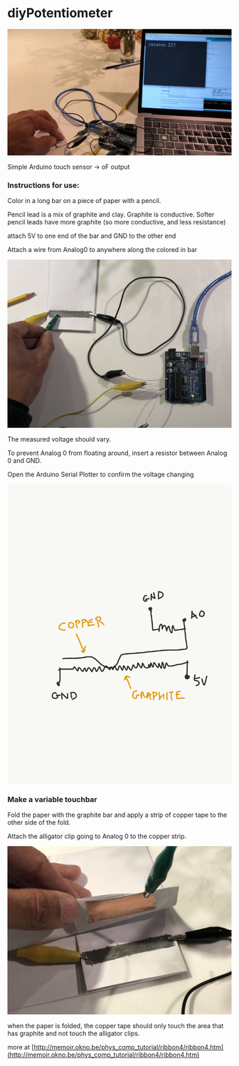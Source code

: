 # diyPotentiometer

![diypotentiometer](diyPotentiometer.gif)

Simple Arduino touch sensor -> oF output


### Instructions for use:

Color in a long bar on a piece of paper with a pencil. 

Pencil lead is a mix of graphite and clay. Graphite is conductive. Softer pencil leads have more graphite (so more conductive, and less resistance)

attach 5V to one end of the bar and GND to the other end

Attach a wire from Analog0 to anywhere along the colored in bar

![diytouchbar](diyPotentiometer3.jpeg)


The measured voltage should vary.

To prevent Analog 0 from floating around, insert a resistor between Analog 0 and GND.

Open the Arduino Serial Plotter to confirm the voltage changing


![diytouchbar](diyPotentiometer4.png)

### Make a variable touchbar

Fold the paper with the graphite bar and apply a strip of copper tape to the other side of the fold.

Attach the alligator clip going to Analog 0 to the copper strip.


![diytouchbar](diyPotentiometer2.jpeg)

when the paper is folded, the copper tape should only touch the area that has graphite and not touch the alligator clips.


more at [http://memoir.okno.be/phys_comp_tutorial/ribbon4/ribbon4.htm](http://memoir.okno.be/phys_comp_tutorial/ribbon4/ribbon4.htm)

